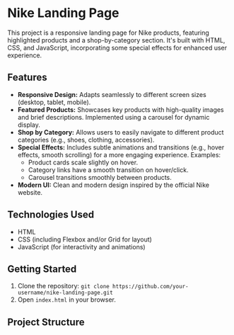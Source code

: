 # Nike Landing Page

This project is a responsive landing page for Nike products, featuring highlighted products and a shop-by-category section.  It's built with HTML, CSS, and JavaScript, incorporating some special effects for enhanced user experience.

## Features

* **Responsive Design:** Adapts seamlessly to different screen sizes (desktop, tablet, mobile).
* **Featured Products:** Showcases key products with high-quality images and brief descriptions. Implemented using a carousel for dynamic display.
* **Shop by Category:** Allows users to easily navigate to different product categories (e.g., shoes, clothing, accessories).
* **Special Effects:** Includes subtle animations and transitions (e.g., hover effects, smooth scrolling) for a more engaging experience.  Examples:
    * Product cards scale slightly on hover.
    * Category links have a smooth transition on hover/click.
    * Carousel transitions smoothly between products.
* **Modern UI:** Clean and modern design inspired by the official Nike website.

## Technologies Used

* HTML
* CSS (including Flexbox and/or Grid for layout)
* JavaScript (for interactivity and animations)


## Getting Started

1. Clone the repository: `git clone https://github.com/your-username/nike-landing-page.git`
2. Open `index.html` in your browser.


## Project Structure
